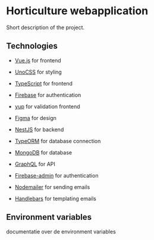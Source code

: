 # Horticulture webapplication

Short description of the project.

## Technologies

- [Vue.js](https://vuejs.org/) for frontend
- [UnoCSS](https://tailwindcss.com/) for styling
- [TypeScript](https://www.typescriptlang.org/) for frontend

- [Firebase](https://firebase.google.com/) for authentication

- [yup]() for validation frontend

- [Figma](https://www.figma.com/) for design

- [NestJS](https://nestjs.com/) for backend
- [TypeORM](https://typeorm.io/) for database connection
- [MongoDB](https://www.mongodb.com/) for database
- [GraphQL](https://graphql.org/) for API
- [Firebase-admin](https://firebase.google.com/docs/admin/setup) for authentication

- [Nodemailer](https://nodemailer.com/about/) for sending emails
- [Handlebars](https://handlebarsjs.com/) for templating emails

## Environment variables

documentatie over de environment variables


